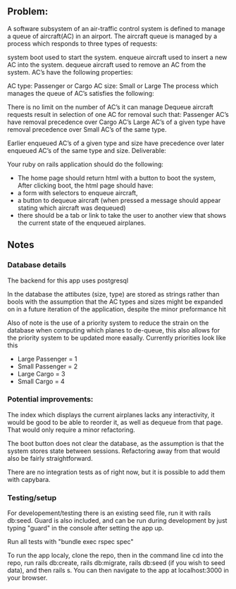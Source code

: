 ## Problem:

A software subsystem of an air-traffic control system is defined to manage a queue of aircraft(AC) in an airport. The aircraft queue is managed by a process which responds to three types of requests:

system boot used to start the system.
enqueue aircraft used to insert a new AC into the system.
dequeue aircraft used to remove an AC from the system.
AC’s have the following properties:

AC type: Passenger or Cargo
AC size: Small or Large
The process which manages the queue of AC’s satisfies the following:

There is no limit on the number of AC’s it can manage
Dequeue aircraft requests result in selection of one AC for removal such that:
Passenger AC’s have removal precedence over Cargo AC’s
Large AC’s of a given type have removal precedence over Small AC’s of the same type.

Earlier enqueued AC’s of a given type and size have precedence over later enqueued AC’s of the same type and size.
Deliverable:

Your ruby on rails application should do the following:
- The home page should return html with a button to boot the system,
After clicking boot, the html page should have:
- a form with selectors to enqueue aircraft,
- a button to dequeue aircraft (when pressed a message should appear stating which aircraft was dequeued)
- there should be a tab or link to take the user to another view that shows the current state of the enqueued airplanes.

## Notes

### Database details
The backend for this app uses postgresql

In the database the attibutes (size, type) are stored as strings rather than bools with the assumption that the AC types and sizes might be expanded on in a future iteration of the application, despite the minor preformance hit

Also of note is the use of a priority system to reduce the strain on the database when computing which planes to de-queue, this also allows for the priority system to be updated more easally. Currently priorities look like this

- Large Passenger = 1
- Small Passenger = 2
- Large Cargo = 3
- Small Cargo = 4

### Potential improvements: 
The index which displays the current airplanes lacks any interactivity, it would be good to be able to reorder it, as well as dequeue from that page. That would only require a minor refactoring. 

The boot button does not clear the database, as the assumption is that the system stores state between sessions. Refactoring away from that would also be fairly straightforward.

There are no integration tests as of right now, but it is possible to add them with capybara. 

### Testing/setup

For developement/testing there is an existing seed file, run it with rails db:seed. Guard is also included, and can be run during development by just typing "guard" in the console after setting the app up.

Run all tests with "bundle exec rspec spec"

To run the app localy, clone the repo, then in the command line cd into the repo, run rails db:create, rails db:migrate, rails db:seed (if you wish to seed data), and then rails s. You can then navigate to the app at localhost:3000 in your browser. 
